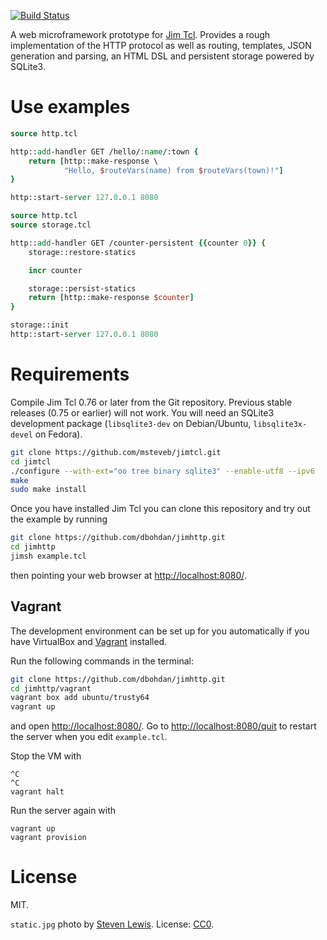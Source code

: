 [![Build Status](https://travis-ci.org/dbohdan/jimhttp.svg)](https://travis-ci.org/dbohdan/jimhttp)

A web microframework prototype for [Jim Tcl](http://jim.tcl.tk/). Provides a
rough implementation of the HTTP protocol as well as routing, templates, JSON
generation and parsing, an HTML DSL and persistent storage powered by SQLite3.

# Use examples
```Tcl
source http.tcl

http::add-handler GET /hello/:name/:town {
    return [http::make-response \
            "Hello, $routeVars(name) from $routeVars(town)!"]
}

http::start-server 127.0.0.1 8080
```

```Tcl
source http.tcl
source storage.tcl

http::add-handler GET /counter-persistent {{counter 0}} {
    storage::restore-statics

    incr counter

    storage::persist-statics
    return [http::make-response $counter]
}

storage::init
http::start-server 127.0.0.1 8080
```
# Requirements

Compile Jim Tcl 0.76 or later from the Git repository. Previous stable
releases (0.75 or earlier) will not work. You will need an SQLite3 development
package (`libsqlite3-dev` on Debian/Ubuntu, `libsqlite3x-devel` on Fedora).

```sh
git clone https://github.com/msteveb/jimtcl.git
cd jimtcl
./configure --with-ext="oo tree binary sqlite3" --enable-utf8 --ipv6
make
sudo make install
```

Once you have installed Jim Tcl you can clone this repository and try out the
example by running

```sh
git clone https://github.com/dbohdan/jimhttp.git
cd jimhttp
jimsh example.tcl
```

then pointing your web browser at <http://localhost:8080/>.

## Vagrant

The development environment can be set up for you automatically if you
have VirtualBox and [Vagrant](https://www.vagrantup.com/downloads.html)
installed.

Run the following commands in the terminal:

```sh
git clone https://github.com/dbohdan/jimhttp.git
cd jimhttp/vagrant
vagrant box add ubuntu/trusty64
vagrant up
```

and open <http://localhost:8080/>. Go to <http://localhost:8080/quit> to restart
the server when you edit `example.tcl`.

Stop the VM with

    ^C
    ^C
    vagrant halt

Run the server again with

    vagrant up
    vagrant provision

# License

MIT.

`static.jpg` photo by [Steven Lewis](http://notsteve.com/). License:
[CC0](https://creativecommons.org/publicdomain/zero/1.0/).

